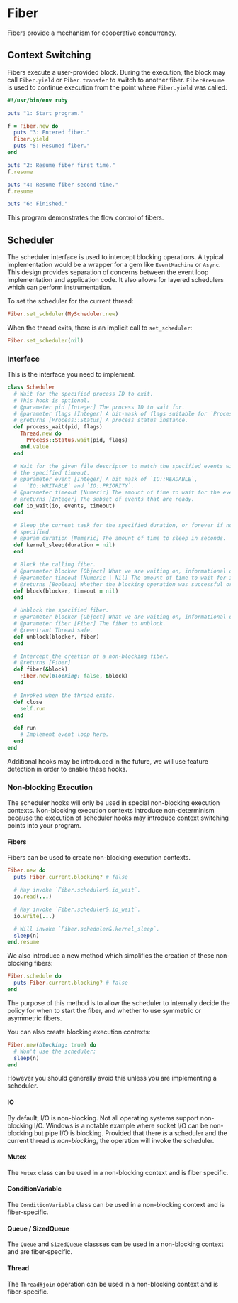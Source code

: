 # Fiber

Fibers provide a mechanism for cooperative concurrency.

## Context Switching

Fibers execute a user-provided block. During the execution, the block may call `Fiber.yield` or `Fiber.transfer` to switch to another fiber. `Fiber#resume` is used to continue execution from the point where `Fiber.yield` was called.

``` ruby
#!/usr/bin/env ruby

puts "1: Start program."

f = Fiber.new do
  puts "3: Entered fiber."
  Fiber.yield
  puts "5: Resumed fiber."
end

puts "2: Resume fiber first time."
f.resume

puts "4: Resume fiber second time."
f.resume

puts "6: Finished."
```

This program demonstrates the flow control of fibers.

## Scheduler

The scheduler interface is used to intercept blocking operations. A typical
implementation would be a wrapper for a gem like `EventMachine` or `Async`. This
design provides separation of concerns between the event loop implementation
and application code. It also allows for layered schedulers which can perform
instrumentation.

To set the scheduler for the current thread:

``` ruby
Fiber.set_schduler(MyScheduler.new)
```

When the thread exits, there is an implicit call to `set_scheduler`:

``` ruby
Fiber.set_scheduler(nil)
```

### Interface

This is the interface you need to implement.

``` ruby
class Scheduler
  # Wait for the specified process ID to exit.
  # This hook is optional.
  # @parameter pid [Integer] The process ID to wait for.
  # @parameter flags [Integer] A bit-mask of flags suitable for `Process::Status.wait`.
  # @returns [Process::Status] A process status instance.
  def process_wait(pid, flags)
    Thread.new do
      Process::Status.wait(pid, flags)
    end.value
  end

  # Wait for the given file descriptor to match the specified events within
  # the specified timeout.
  # @parameter event [Integer] A bit mask of `IO::READABLE`,
  #   `IO::WRITABLE` and `IO::PRIORITY`.
  # @parameter timeout [Numeric] The amount of time to wait for the event in seconds.
  # @returns [Integer] The subset of events that are ready.
  def io_wait(io, events, timeout)
  end

  # Sleep the current task for the specified duration, or forever if not
  # specified.
  # @param duration [Numeric] The amount of time to sleep in seconds.
  def kernel_sleep(duration = nil)
  end

  # Block the calling fiber.
  # @parameter blocker [Object] What we are waiting on, informational only.
  # @parameter timeout [Numeric | Nil] The amount of time to wait for in seconds.
  # @returns [Boolean] Whether the blocking operation was successful or not.
  def block(blocker, timeout = nil)
  end

  # Unblock the specified fiber.
  # @parameter blocker [Object] What we are waiting on, informational only.
  # @parameter fiber [Fiber] The fiber to unblock.
  # @reentrant Thread safe.
  def unblock(blocker, fiber)
  end

  # Intercept the creation of a non-blocking fiber.
  # @returns [Fiber]
  def fiber(&block)
    Fiber.new(blocking: false, &block)
  end

  # Invoked when the thread exits.
  def close
    self.run
  end

  def run
    # Implement event loop here.
  end
end
```

Additional hooks may be introduced in the future, we will use feature detection
in order to enable these hooks.

### Non-blocking Execution

The scheduler hooks will only be used in special non-blocking execution
contexts. Non-blocking execution contexts introduce non-determinism because the
execution of scheduler hooks may introduce context switching points into your
program.

#### Fibers

Fibers can be used to create non-blocking execution contexts.

``` ruby
Fiber.new do
  puts Fiber.current.blocking? # false

  # May invoke `Fiber.scheduler&.io_wait`.
  io.read(...)

  # May invoke `Fiber.scheduler&.io_wait`.
  io.write(...)

  # Will invoke `Fiber.scheduler&.kernel_sleep`.
  sleep(n)
end.resume
```

We also introduce a new method which simplifies the creation of these
non-blocking fibers:

``` ruby
Fiber.schedule do
  puts Fiber.current.blocking? # false
end
```

The purpose of this method is to allow the scheduler to internally decide the
policy for when to start the fiber, and whether to use symmetric or asymmetric
fibers.

You can also create blocking execution contexts:

``` ruby
Fiber.new(blocking: true) do
  # Won't use the scheduler:
  sleep(n)
end
```

However you should generally avoid this unless you are implementing a scheduler.

#### IO

By default, I/O is non-blocking. Not all operating systems support non-blocking
I/O. Windows is a notable example where socket I/O can be non-blocking but pipe
I/O is blocking. Provided that there *is* a scheduler and the current thread *is
non-blocking*, the operation will invoke the scheduler.

#### Mutex

The `Mutex` class can be used in a non-blocking context and is fiber specific.

#### ConditionVariable

The `ConditionVariable` class can be used in a non-blocking context and is
fiber-specific.

#### Queue / SizedQueue

The `Queue` and `SizedQueue` classses can be used in a non-blocking context and
are fiber-specific.

#### Thread

The `Thread#join` operation can be used in a non-blocking context and is
fiber-specific.
